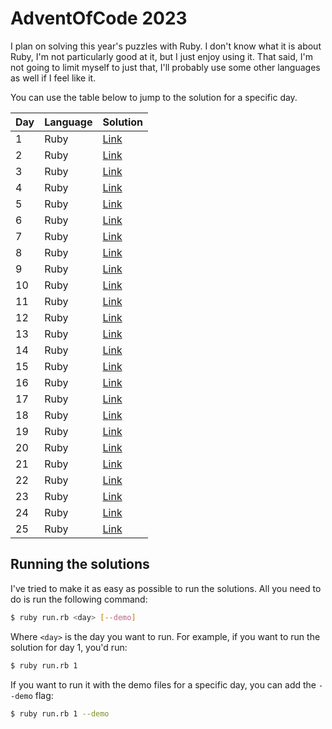 # AdventOfCode 2023

I plan on solving this year's puzzles with Ruby. I don't know what it is about Ruby, I'm not particularly good at it, but I just enjoy using it. That said, I'm not going to limit myself to just that, I'll probably use some other languages as well if I feel like it.

You can use the table below to jump to the solution for a specific day.

| Day | Language | Solution                                                                               |
| --- | -------- | -------------------------------------------------------------------------------------- |
| 1   | Ruby     | [Link](https://github.com/JanPlazovnik/advent-of-code/tree/main/2023/solutions/day-01) |
| 2   | Ruby     | [Link](https://github.com/JanPlazovnik/advent-of-code/tree/main/2023/solutions/day-02) |
| 3   | Ruby     | [Link]()                                                                               |
| 4   | Ruby     | [Link]()                                                                               |
| 5   | Ruby     | [Link]()                                                                               |
| 6   | Ruby     | [Link]()                                                                               |
| 7   | Ruby     | [Link]()                                                                               |
| 8   | Ruby     | [Link]()                                                                               |
| 9   | Ruby     | [Link]()                                                                               |
| 10  | Ruby     | [Link]()                                                                               |
| 11  | Ruby     | [Link]()                                                                               |
| 12  | Ruby     | [Link]()                                                                               |
| 13  | Ruby     | [Link]()                                                                               |
| 14  | Ruby     | [Link]()                                                                               |
| 15  | Ruby     | [Link]()                                                                               |
| 16  | Ruby     | [Link]()                                                                               |
| 17  | Ruby     | [Link]()                                                                               |
| 18  | Ruby     | [Link]()                                                                               |
| 19  | Ruby     | [Link]()                                                                               |
| 20  | Ruby     | [Link]()                                                                               |
| 21  | Ruby     | [Link]()                                                                               |
| 22  | Ruby     | [Link]()                                                                               |
| 23  | Ruby     | [Link]()                                                                               |
| 24  | Ruby     | [Link]()                                                                               |
| 25  | Ruby     | [Link]()                                                                               |

## Running the solutions

I've tried to make it as easy as possible to run the solutions. All you need to do is run the following command:

```bash
$ ruby run.rb <day> [--demo]
```

Where `<day>` is the day you want to run. For example, if you want to run the solution for day 1, you'd run:

```bash
$ ruby run.rb 1
```

If you want to run it with the demo files for a specific day, you can add the `--demo` flag:

```bash
$ ruby run.rb 1 --demo
```
